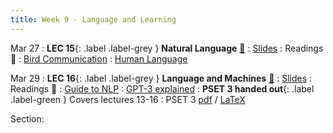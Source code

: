 ```yaml
---
title: Week 9 - Language and Learning
---
```


Mar 27
: **LEC 15**{: .label .label-grey } **Natural Language** [🎥](https://harvard.hosted.panopto.com/Panopto/Pages/Viewer.aspx?id=20649789-b080-4961-8791-afa1010618d8)
    : [Slides](https://canvas.harvard.edu/files/17190585/download?download_frd=1)
: Readings 📖
: [Bird Communication](https://canvas.harvard.edu/files/17185190/download?download_frd=1)
: [Human Language](https://canvas.harvard.edu/files/17185191/download?download_frd=1)

Mar 29
:  **LEC 16**{: .label .label-grey } **Language and Machines** [🎥](https://harvard.hosted.panopto.com/Panopto/Pages/Viewer.aspx?id=f11254e0-313f-4c56-9959-afa1010618fc)
    : [Slides](https://canvas.harvard.edu/files/17207696/download?download_frd=1)
: Readings 📖
: [Guide to NLP](https://canvas.harvard.edu/files/17205602/download?download_frd=1)
: [GPT-3 explained](https://canvas.harvard.edu/files/17205599/download?download_frd=1)
: **PSET 3 handed out**{: .label .label-green } Covers lectures 13-16
    : PSET 3 [pdf](https://canvas.harvard.edu/files/17224129/download?download_frd=1) / [LaTeX](https://canvas.harvard.edu/files/17224136/download?download_frd=1)


Section:
